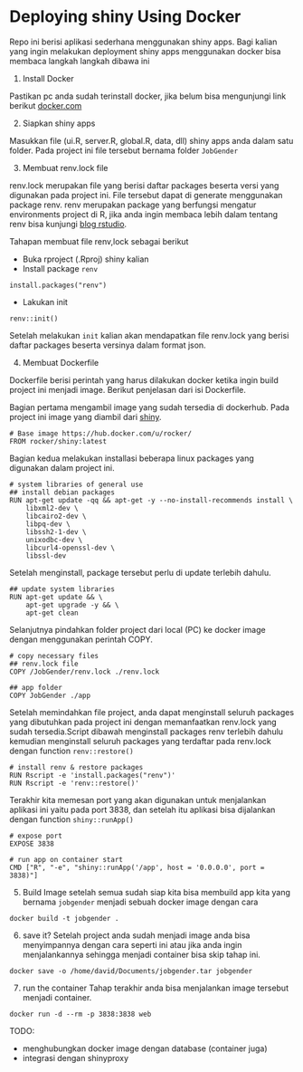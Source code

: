 # Deploying shiny Using Docker

Repo ini berisi aplikasi sederhana menggunakan shiny apps. Bagi kalian yang ingin melakukan deployment shiny apps menggunakan docker bisa membaca langkah langkah dibawa ini

1. Install Docker

Pastikan pc anda sudah terinstall docker, jika belum bisa mengunjungi link berikut [docker.com](https://www.docker.com/products/docker-desktop)

2. Siapkan shiny apps

Masukkan file (ui.R, server.R, global.R, data, dll) shiny apps anda dalam satu folder. Pada project ini file tersebut bernama folder `JobGender`

3. Membuat renv.lock file

renv.lock merupakan file yang berisi daftar packages beserta versi yang digunakan pada project ini. File tersebut dapat di generate menggunakan package renv. renv merupakan package yang berfungsi mengatur environments project di R, jika anda ingin membaca lebih dalam tentang renv bisa kunjungi [blog rstudio](https://blog.rstudio.com/2019/11/06/renv-project-environments-for-r/). 

Tahapan membuat file renv,lock sebagai berikut
- Buka rproject (.Rproj) shiny kalian
- Install package `renv`
```
install.packages("renv")
```
- Lakukan init
```
renv::init()
```
Setelah melakukan `init` kalian akan mendapatkan file renv.lock yang berisi daftar packages beserta versinya dalam format json.

4. Membuat Dockerfile

Dockerfile berisi perintah yang harus dilakukan docker ketika ingin build project ini menjadi image. Berikut penjelasan dari isi Dockerfile.


Bagian pertama mengambil image yang sudah tersedia di dockerhub. Pada project ini image yang diambil dari [shiny](https://hub.docker.com/r/rocker/shiny).

```
# Base image https://hub.docker.com/u/rocker/
FROM rocker/shiny:latest
```

Bagian kedua melakukan installasi beberapa linux packages yang digunakan dalam project ini. 
```
# system libraries of general use
## install debian packages
RUN apt-get update -qq && apt-get -y --no-install-recommends install \
    libxml2-dev \
    libcairo2-dev \
    libpq-dev \
    libssh2-1-dev \
    unixodbc-dev \
    libcurl4-openssl-dev \
    libssl-dev
```

Setelah menginstall, package tersebut perlu di update terlebih dahulu. 
```
## update system libraries
RUN apt-get update && \
    apt-get upgrade -y && \
    apt-get clean
```

Selanjutnya pindahkan folder project dari local (PC) ke docker image dengan menggunakan perintah COPY.
```
# copy necessary files
## renv.lock file
COPY /JobGender/renv.lock ./renv.lock

## app folder
COPY JobGender ./app
```
Setelah memindahkan file project, anda dapat menginstall seluruh packages yang dibutuhkan pada project ini dengan memanfaatkan renv.lock yang sudah tersedia.Script dibawah menginstall packages renv terlebih dahulu kemudian menginstall seluruh packages yang terdaftar pada renv.lock dengan function `renv::restore()`

```
# install renv & restore packages
RUN Rscript -e 'install.packages("renv")'
RUN Rscript -e 'renv::restore()'
```

Terakhir kita memesan port yang akan digunakan untuk menjalankan aplikasi ini yaitu pada port 3838, dan setelah itu aplikasi bisa dijalankan dengan function `shiny::runApp()`

```
# expose port
EXPOSE 3838

# run app on container start
CMD ["R", "-e", "shiny::runApp('/app', host = '0.0.0.0', port = 3838)"]
```

5. Build Image
setelah semua sudah siap kita bisa membuild app kita yang bernama `jobgender` menjadi sebuah docker image dengan cara

```
docker build -t jobgender .
```
6. save it?
Setelah project anda sudah menjadi image anda bisa menyimpannya dengan cara seperti ini atau jika anda ingin menjalankannya sehingga menjadi container bisa skip tahap ini.
```
docker save -o /home/david/Documents/jobgender.tar jobgender
```

7. run the container
Tahap terakhir anda bisa menjalankan image tersebut menjadi container.
```
docker run -d --rm -p 3838:3838 web
```

TODO:
- menghubungkan docker image dengan database (container juga)
- integrasi dengan shinyproxy
